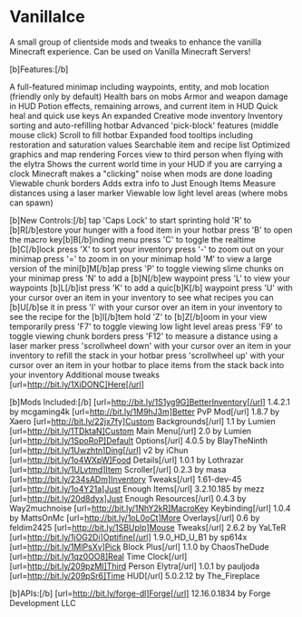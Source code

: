 # VanillaIce
A small group of clientside mods and tweaks to enhance the vanilla Minecraft experience. Can be used on Vanilla Minecraft Servers!

[b]Features:[/b]

A full-featured minimap including waypoints, entity, and mob location (friendly only by default)
Health bars on mobs
Armor and weapon damage in HUD
Potion effects, remaining arrows, and current item in HUD
Quick heal and quick use keys
An expanded Creative mode inventory
Inventory sorting and auto-refilling hotbar
Advanced 'pick-block' features (middle mouse click)
Scroll to fill hotbar
Expanded food tooltips including restoration and saturation values
Searchable item and recipe list
Optimized graphics and map rendering
Forces view to third person when flying with the elytra
Shows the current world time in your HUD if you are carrying a clock
Minecraft makes a "clicking" noise when mods are done loading
Viewable chunk borders
Adds extra info to Just Enough Items
Measure distances using a laser marker
Viewable low light level areas (where mobs can spawn)

[b]New Controls:[/b]
tap 'Caps Lock' to start sprinting
hold 'R' to [b]R[/b]estore your hunger with a food item in your hotbar
press 'B' to open the macro key[b]B[/b]inding menu
press 'C' to toggle the realtime [b]C[/b]lock
press 'X' to sort your inventory
press '-' to zoom out on your minimap
press '=' to zoom in on your minimap
hold 'M' to view a large version of the mini[b]M[/b]ap
press 'P' to toggle viewing slime chunks on your minimap
press 'N' to add a [b]N[/b]ew waypoint
press 'L' to view your waypoints [b]L[/b]ist
press 'K' to add a quic[b]K[/b] waypoint
press 'U' with your cursor over an item in your inventory to see what recipes you can [b]U[/b]se it in
press 'I' with your cursor over an item in your inventory to see the recipe for the [b]I[/b]tem
hold 'Z' to [b]Z[/b]oom in your view temporarily
press 'F7' to toggle viewing low light level areas
press 'F9' to toggle viewing chunk borders
press 'F12' to measure a distance using a laser marker
press 'scrollwheel down' with your cursor over an item in your inventory to refill the stack in your hotbar
press 'scrollwheel up' with your cursor over an item in your hotbar to place items from the stack back into your inventory
Additional mouse tweaks [url=http://bit.ly/1XiDONC]Here[/url]

[b]Mods Included:[/b]
[url=http://bit.ly/1S1yg9G]BetterInventory[/url] 1.4.2.1 by mcgaming4k
[url=http://bit.ly/1M9hJ3m]Better PvP Mod[/url] 1.8.7 by Xaero
[url=http://bit.ly/22jx7fy]Custom Backgrounds[/url] 1.1 by Lumien
[url=http://bit.ly/1TDktaN]Custom Main Menu[/url] 2.0 by Lumien
[url=http://bit.ly/1SpoRoP]Default Options[/url] 4.0.5 by BlayTheNinth
[url=http://bit.ly/1Uwzhtn]Ding[/url] v2 by iChun
[url=http://bit.ly/1o4WXpW]Food Details[/url] 1.0.1 by Lothrazar
[url=http://bit.ly/1ULvtmd]Item Scroller[/url] 0.2.3 by masa
[url=http://bit.ly/234sADm]Inventory Tweaks[/url] 1.61-dev-45
[url=http://bit.ly/1o4Y21a]Just Enough Items[/url] 3.2.10.185 by mezz
[url=http://bit.ly/20d8dyx]Just Enough Resources[/url] 0.4.3 by Way2muchnoise
[url=http://bit.ly/1NhY2kR]MacroKey Keybinding[/url] 1.0.4 by MattsOnMc
[url=http://bit.ly/1oL0oCt]More Overlays[/url] 0.6 by feldim2425
[url=http://bit.ly/1SBUpIp]Mouse Tweaks[/url] 2.6.2 by YaLTeR
[url=http://bit.ly/1jOG2Di]Optifine[/url] 1.9.0_HD_U_B1 by sp614x
[url=http://bit.ly/1MlPsXv]Pick Block Plus[/url] 1.1.0 by ChaosTheDude
[url=http://bit.ly/1qz0OO8]Real Time Clock[/url]
[url=http://bit.ly/209pzMI]Third Person Elytra[/url] 1.0.1 by pauljoda
[url=http://bit.ly/209pSr6]Time HUD[/url] 5.0.2.12 by The_Fireplace

[b]APIs:[/b]
[url=http://bit.ly/forge-dl]Forge[/url] 12.16.0.1834 by Forge Development LLC
